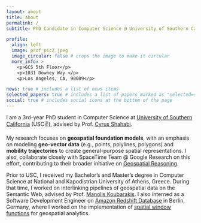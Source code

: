 ```yaml
---
layout: about
title: about
permalink: /
subtitle: PhD Candidate in Computer Science @ University of Southern California

profile:
  align: left
  image: prof_pic2.jpeg
  image_circular: false # crops the image to make it circular
  more_info: >
    <p>GCS 5th Floor</p>
    <p>1031 Downey Way </p>
    <p>Los Angeles, CA, 90089</p>

news: true # includes a list of news items
selected_papers: true # includes a list of papers marked as "selected={true}"
social: true # includes social icons at the bottom of the page
---
```


I am a 3rd-year PhD student in Computer Science at [University of Southern California](https://www.usc.edu/) (USC✌️), advised by Prof. [Cyrus Shahabi](https://infolab.usc.edu/Shahabi/index.html).

My research focuses on **geospatial foundation models**, with an emphasis on modeling **geo-vector data** (e.g., points, polylines, polygons) and **mobility trajectories** to create general-purpose spatial representations. I also, collaborate closely with SpaceTime Team @ Google Research on this effort, contributing to their broader initiative on [Geospatial Reasoning](https://research.google/teams/geospatial-reasoning/).

Prior to USC, I received my Bachelor’s and Master’s degree in Computer Science at National and Kapodistrian University of Athens, Greece. During that time, I worked on interlinking pipelines of geospatial data on the Semantic Web, advised by Prof. [Manolis Koubarakis](https://cgi.di.uoa.gr/~koubarak/). I also interned as a Software Development Engineer on [Amazon Redshift Database](https://aws.amazon.com/pm/redshift/?gclid=CjwKCAiAudG5BhAREiwAWMlSjKXHfQFaRFcxBlGDVQPTzEI605CsjDNMrTLUA2cYb86-ak6ajGBhyBoCDIIQAvD_BwE&trk=765e8455-cae6-4207-a6bc-c454bfc2c9d8&sc_channel=ps&ef_id=CjwKCAiAudG5BhAREiwAWMlSjKXHfQFaRFcxBlGDVQPTzEI605CsjDNMrTLUA2cYb86-ak6ajGBhyBoCDIIQAvD_BwE:G:s&s_kwcid=AL!4422!3!651751058820!p!!g!!redshift%20business%20intelligence!19852662155!145019244657) in Berlin, Germany, where I worked on the implementation of [spatial window functions](https://docs.aws.amazon.com/redshift/latest/dg/geospatial-functions.html) for geospatial analytics.

<br>